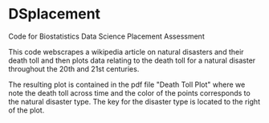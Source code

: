 # DSplacement
Code for Biostatistics Data Science Placement Assessment

This code webscrapes a wikipedia article on natural disasters and their death toll and then plots data relating to the death toll for a natural disaster throughout the 20th and 21st centuries.

The resulting plot is contained in the pdf file "Death Toll Plot" where we note the death toll across time and the color of the points corresponds to the natural disaster type. The key for the disaster type is located to the right of the plot.
